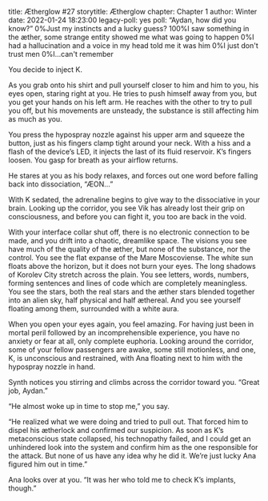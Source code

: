 title: Ætherglow #27
storytitle: Ætherglow 
chapter: Chapter 1
author: Winter
date: 2022-01-24 18:23:00
legacy-poll: yes
poll: “Aydan, how did you know?”
      0%Just my instincts and a lucky guess?
      100%I saw something in the æther, some strange entity showed me what was going to happen
      0%I had a hallucination and a voice in my head told me it was him
      0%I just don't trust men
      0%I...can't remember

You decide to inject K.

As you grab onto his shirt and pull yourself closer to him and him to you, his eyes open, staring right at you. He tries to push himself away from you, but you get your hands on his left arm. He reaches with the other to try to pull you off, but his movements are unsteady, the substance is still affecting him as much as you.

You press the hypospray nozzle against his upper arm and squeeze the button, just as his fingers clamp tight around your neck. With a hiss and a flash of the device’s LED, it injects the last of its fluid reservoir. K’s fingers loosen.  You gasp for breath as your airflow returns.

He stares at you as his body relaxes, and forces out one word before falling back into dissociation, “ÆON…”

With K sedated, the adrenaline begins to give way to the dissociative in your brain. Looking up the corridor, you see Vik has already lost their grip on consciousness, and before you can fight it, you too are back in the void.

With your interface collar shut off, there is no electronic connection to be made, and you drift into a chaotic, dreamlike space. The visions you see have much of the quality of the æther, but none of the substance, nor the control. You see the flat expanse of the Mare Moscoviense. The white sun floats above the horizon, but it does not burn your eyes. The long shadows of Korolev City stretch across the plain. You see letters, words, numbers, forming sentences and lines of code which are completely meaningless. You see the stars, both the real stars and the æther stars blended together into an alien sky, half physical and half æthereal. And you see yourself floating among them, surrounded with a white aura.

When you open your eyes again, you feel amazing. For having just been in mortal peril followed by an incomprehensible experience, you have no anxiety or fear at all, only complete euphoria. Looking around the corridor, some of your fellow passengers are awake, some still motionless, and one, K, is unconscious and restrained, with Ana floating next to him with the hypospray nozzle in hand.

Synth notices you stirring and climbs across the corridor toward you. “Great job, Aydan.”

“He almost woke up in time to stop me,” you say.

“He realized what we were doing and tried to pull out. That forced him to dispel his ætherlock and confirmed our suspicion. As soon as K’s metaconscious state collapsed, his technopathy failed, and I could get an unhindered look into the system and confirm him as the one responsible for the attack. But none of us have any idea why he did it. We’re just lucky Ana figured him out in time.”

Ana looks over at you. “It was her who told me to check K’s implants, though.”

